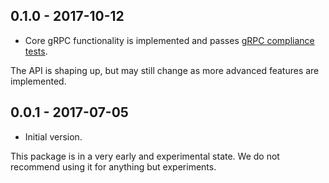 ## 0.1.0 - 2017-10-12

* Core gRPC functionality is implemented and passes
[gRPC compliance tests](https://github.com/grpc/grpc/blob/master/doc/interop-test-descriptions.md).

The API is shaping up, but may still change as more advanced features are implemented.


## 0.0.1 - 2017-07-05

* Initial version.

This package is in a very early and experimental state. We do not recommend
using it for anything but experiments.
